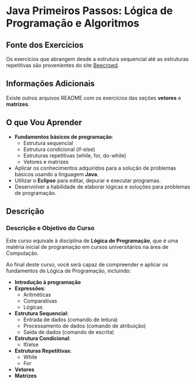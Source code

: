 # Java Primeiros Passos: Lógica de Programação e Algoritmos

## Fonte dos Exercícios

Os exercícios que abrangem desde a estrutura sequencial até as estruturas repetitivas são provenientes do site [Beecrowd](https://judge.beecrowd.com/pt/login?redirect=%2Fpt%2F). 

## Informações Adicionais

Existe outros arquivos README com os exercícios das seções **vetores** e **matrizes**.


## O que Vou Aprender

- **Fundamentos básicos de programação**: 
  - Estrutura sequencial
  - Estrutura condicional (if-else)
  - Estruturas repetitivas (while, for, do-while)
  - Vetores e matrizes
- Aplicar os conhecimentos adquiridos para a solução de problemas básicos usando a linguagem **Java**.
- Utilizar o **Eclipse** para editar, depurar e executar programas.
- Desenvolver a habilidade de elaborar lógicas e soluções para problemas de programação.

## Descrição

### Descrição e Objetivo do Curso

Este curso equivale à disciplina de **Lógica de Programação**, que é uma matéria inicial de programação em cursos universitários na área de Computação.

Ao final deste curso, você será capaz de compreender e aplicar os fundamentos de Lógica de Programação, incluindo:

- **Introdução à programação**
- **Expressões**:
  - Aritméticas
  - Comparativas
  - Lógicas
- **Estrutura Sequencial**:
  - Entrada de dados (comando de leitura)
  - Processamento de dados (comando de atribuição)
  - Saída de dados (comando de escrita)
- **Estrutura Condicional**:
  - If/else
- **Estruturas Repetitivas**:
  - While
  - For
- **Vetores**
- **Matrizes**

